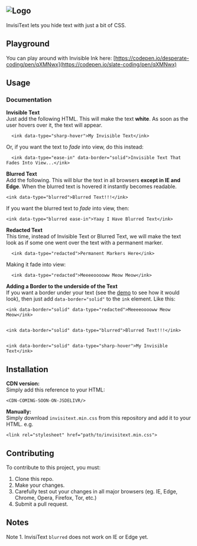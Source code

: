 ![Logo](https://raw.githubusercontent.com/eligeorgios/InvisiText/master/logo/logo-128.png)
---

InvisiText lets you hide text with just a bit of CSS.

## Playground

You can play around with Invisible Ink here: [https://codepen.io/desperate-coding/pen/qXMNwx](https://codepen.io/slate-coding/pen/qXMNwx)

## Usage

### Documentation

**Invisible Text**  
Just add the following HTML. This will make the text **white**. As soon as the user hovers over it, the text will appear.

      <ink data-type="sharp-hover">My Invisible Text</ink>

Or, if you want the text to _fade_ into view, do this instead:

      <ink data-type="ease-in" data-border="solid">Invisible Text That Fades Into View...</ink>

**Blurred Text**  
Add the following. This will blur the text in all browsers **except in IE and Edge**. When the blurred text is hovered it instantly becomes readable.

    <ink data-type="blurred">Blurred Text!!!</ink>

If you want the blurred text to _fade_ into view, then:

    <ink data-type="blurred ease-in">Yaay I Have Blurred Text</ink>

**Redacted Text**  
This time, instead of Invisible Text or Blurred Text, we will make the text look as if some one went over the text with a permanent marker.

      <ink data-type="redacted">Permanent Markers Here</ink> 

Making it fade into view:

      <ink data-type="redacted">Meeeeooooww Meow Meow</ink> 

**Adding a Border to the underside of the Text**  
If you want a border under your text (see the [demo](https://codepen.io/slate-coding/pen/qXMNwx) to see how it would look), then just add `data-border="solid"` to the `ink` element. Like this:

    <ink data-border="solid" data-type="redacted">Meeeeooooww Meow Meow</ink> 


    <ink data-border="solid" data-type="blurred">Blurred Text!!!</ink>


    <ink data-border="solid" data-type="sharp-hover">My Invisible Text</ink>

## Installation

**CDN version:**  
Simply add this reference to your HTML:

    <CDN-COMING-SOON-ON-JSDELIVR/>

**Manually:**  
Simply download `invisitext.min.css` from this repository and add it to your HTML. e.g.

    <link rel="stylesheet" href="path/to/invisitext.min.css">

## Contributing

To contribute to this project, you must:

1.  Clone this repo.
2.  Make your changes.
3.  Carefully test out your changes in all major browsers (eg. IE, Edge, Chrome, Opera, Firefox, Tor, etc.)
4.  Submit a pull request.


## Notes

Note 1. InvisiText `blurred` does not work on IE or Edge yet.
